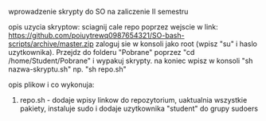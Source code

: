 wprowadzenie
skrypty do SO na zaliczenie II semestru

opis uzycia skryptow:
sciagnij cale repo poprzez wejscie w link: https://github.com/poiuytrewq0987654321/SO-bash-scripts/archive/master.zip
zaloguj sie w konsoli jako root (wpisz "su" i haslo uzytkownika). Przejdz do folderu "Pobrane" poprzez "cd /home/Student/Pobrane" i wypakuj skrypty.
na koniec wpisz w konsoli "sh nazwa-skryptu.sh" np. "sh repo.sh"

opis plikow i co wykonuja:
1. repo.sh - dodaje wpisy linkow do repozytorium, uaktualnia wszystkie pakiety, instaluje sudo i dodaje uzytkownika "student" do grupy sudoers
